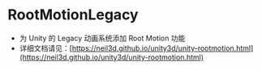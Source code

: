 # RootMotionLegacy

* 为 Unity 的 Legacy 动画系统添加 Root Motion 功能
* 详细文档请见：[https://neil3d.github.io/unity3d/unity-rootmotion.html](https://neil3d.github.io/unity3d/unity-rootmotion.html)
